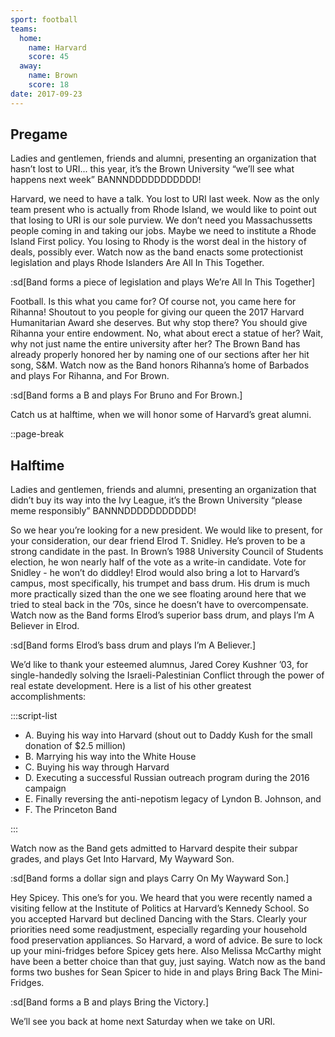 ```yaml
---
sport: football
teams:
  home:
    name: Harvard
    score: 45
  away:
    name: Brown
    score: 18
date: 2017-09-23
---
```


## Pregame

Ladies and gentlemen, friends and alumni, presenting an organization that hasn’t lost to URI... this year, it’s the Brown University “we’ll see what happens next week” BANNNDDDDDDDDDDD!

Harvard, we need to have a talk. You lost to URI last week. Now as the only team present who is actually from Rhode Island, we would like to point out that losing to URI is our sole purview. We don’t need you Massachussetts people coming in and taking our jobs. Maybe we need to institute a Rhode Island First policy. You losing to Rhody is the worst deal in the history of deals, possibly ever. Watch now as the band enacts some protectionist legislation and plays Rhode Islanders Are All In This Together.

:sd[Band forms a piece of legislation and plays We’re All In This Together]

Football. Is this what you came for? Of course not, you came here for Rihanna! Shoutout to you people for giving our queen the 2017 Harvard Humanitarian Award she deserves. But why stop there? You should give Rihanna your entire endowment. No, what about erect a statue of her? Wait, why not just name the entire university after her? The Brown Band has already properly honored her by naming one of our sections after her hit song, S&M. Watch now as the Band honors Rihanna’s home of Barbados and plays For Rihanna, and For Brown.

:sd[Band forms a B and plays For Bruno and For Brown.]

Catch us at halftime, when we will honor some of Harvard’s great alumni.

::page-break

## Halftime

Ladies and gentlemen, friends and alumni, presenting an organization that didn’t buy its way into the Ivy League, it’s the Brown University “please meme responsibly” BANNNDDDDDDDDDDD!

So we hear you’re looking for a new president. We would like to present, for your consideration, our dear friend Elrod T. Snidley. He’s proven to be a strong candidate in the past. In Brown’s 1988 University Council of Students election, he won nearly half of the vote as a write-in candidate. Vote for Snidley - he won’t do diddley! Elrod would also bring a lot to Harvard’s campus, most specifically, his trumpet and bass drum. His drum is much more practically sized than the one we see floating around here that we tried to steal back in the ’70s, since he doesn’t have to overcompensate. Watch now as the Band forms Elrod’s superior bass drum, and plays I’m A Believer in Elrod.

:sd[Band forms Elrod’s bass drum and plays I’m A Believer.]

We’d like to thank your esteemed alumnus, Jared Corey Kushner ’03, for single-handedly solving the Israeli-Palestinian Conflict through the power of real estate development. Here is a list of his other greatest accomplishments:

:::script-list

- A. Buying his way into Harvard (shout out to Daddy Kush for the small donation of $2.5 million)
- B. Marrying his way into the White House
- C. Buying his way through Harvard
- D. Executing a successful Russian outreach program during the 2016 campaign
- E. Finally reversing the anti-nepotism legacy of Lyndon B. Johnson, and
- F. The Princeton Band

:::

Watch now as the Band gets admitted to Harvard despite their subpar grades, and plays Get Into Harvard, My Wayward Son.

:sd[Band forms a dollar sign and plays Carry On My Wayward Son.]

Hey Spicey. This one’s for you. We heard that you were recently named a visiting fellow at the Institute of Politics at Harvard’s Kennedy School. So you accepted Harvard but declined Dancing with the Stars. Clearly your priorities need some readjustment, especially regarding your household food preservation appliances. So Harvard, a word of advice. Be sure to lock up your mini-fridges before Spicey gets here. Also Melissa McCarthy might have been a better choice than that guy, just saying. Watch now as the band forms two bushes for Sean Spicer to hide in and plays Bring Back The Mini-Fridges.

:sd[Band forms a B and plays Bring the Victory.]

We’ll see you back at home next Saturday when we take on URI.
